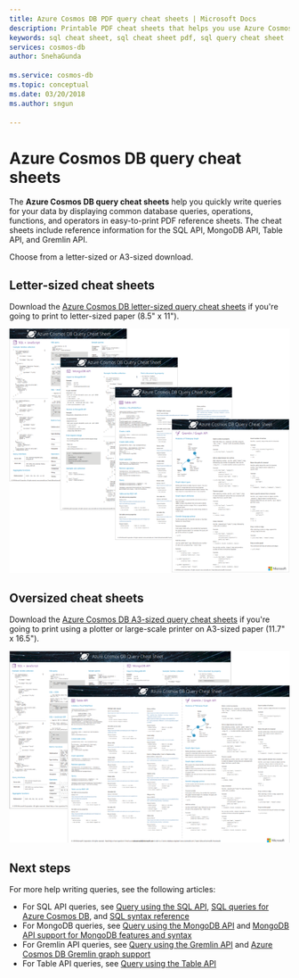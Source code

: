 ```yaml
---
title: Azure Cosmos DB PDF query cheat sheets | Microsoft Docs
description: Printable PDF cheat sheets that helps you use Azure Cosmos DB's SQL, MongoDB, Graph, and Table APIs to query your data
keywords: sql cheat sheet, sql cheat sheet pdf, sql query cheat sheet
services: cosmos-db
author: SnehaGunda

ms.service: cosmos-db
ms.topic: conceptual
ms.date: 03/20/2018
ms.author: sngun

---
```

# Azure Cosmos DB query cheat sheets

The **Azure Cosmos DB query cheat sheets** help you quickly write queries for your data by displaying common database queries, operations, functions, and operators in easy-to-print PDF reference sheets. The cheat sheets include reference information for the SQL API, MongoDB API, Table API, and Gremlin API. 

Choose from a letter-sized or A3-sized download. 

## Letter-sized cheat sheets

Download the [Azure Cosmos DB letter-sized query cheat sheets](https://go.microsoft.com/fwlink/?LinkId=623215) if you're going to print to letter-sized paper (8.5" x 11").

![Azure Cosmos DB query cheat sheets - letter-sized, with SQL API, JavaScript, MongoDB API, Gremlin API, and Table API queries and functions](./media/query-cheat-sheet/azure-cosmos-db-cheat-sheet-letter.png)

## Oversized cheat sheets
Download the [Azure Cosmos DB A3-sized query cheat sheets](https://go.microsoft.com/fwlink/?linkid=870413) if you're going to print using a plotter or large-scale printer on A3-sized paper (11.7" x 16.5").

![Azure Cosmos DB query cheat sheets - A3-sized, with SQL API, JavaScript, MongoDB API, Gremlin API, and Table API queries and functions](./media/query-cheat-sheet/azure-cosmos-db-cheat-sheet-a3.png)

## Next steps
For more help writing queries, see the following articles:
* For SQL API queries, see [Query using the SQL API](tutorial-query-sql-api.md), [SQL queries for Azure Cosmos DB](how-to-sql-query.md), and [SQL syntax reference](sql-api-sql-query-reference.md)
* For MongoDB queries, see [Query using the MongoDB API](tutorial-query-mongodb.md) and [MongoDB API support for MongoDB features and syntax](mongodb-feature-support.md)
* For Gremlin API queries, see [Query using the Gremlin API](tutorial-query-graph.md) and [Azure Cosmos DB Gremlin graph support](gremlin-support.md)
* For Table API queries, see [Query using the Table API](tutorial-query-table.md)


